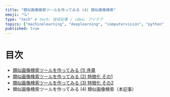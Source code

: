 ```yaml
---
title: "類似画像検索ツールを作ってみる (4) 類似画像検索"
emoji: "🔍"
type: "tech" # tech: 技術記事 / idea: アイデア
topics: ["machinelearning", "deeplearning", "computervision", "python", "検索"]
published: true
---
```


# 目次

* [類似画像検索ツールを作ってみる (1) 序章](202105-similar-search-1)
* [類似画像検索ツールを作ってみる (2) 特徴化 その1](202105-similar-search-2)
* [類似画像検索ツールを作ってみる (3) 特徴化 その2](202105-similar-search-3)
* 類似画像検索ツールを作ってみる (4) 類似画像検索（本記事）
